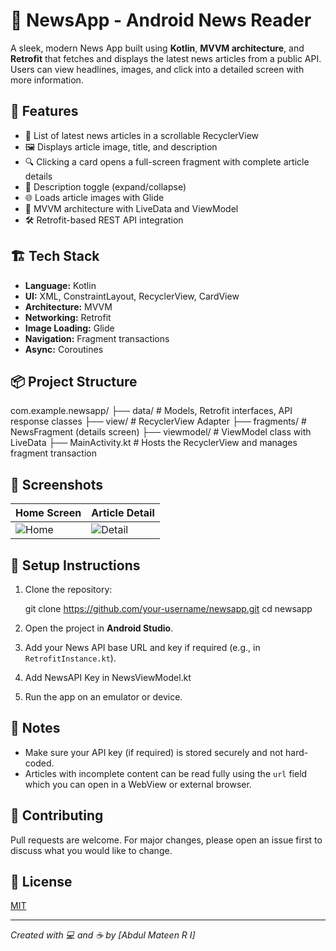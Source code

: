 
# 📰 NewsApp - Android News Reader

A sleek, modern News App built using **Kotlin**, **MVVM architecture**, and **Retrofit** that fetches and displays the latest news articles from a public API. Users can view headlines, images, and click into a detailed screen with more information.

## 🚀 Features

- 📄 List of latest news articles in a scrollable RecyclerView
- 🖼️ Displays article image, title, and description
- 🔍 Clicking a card opens a full-screen fragment with complete article details
- 🔽 Description toggle (expand/collapse)
- 🌐 Loads article images with Glide
- 🧠 MVVM architecture with LiveData and ViewModel
- 🛠️ Retrofit-based REST API integration

## 🏗️ Tech Stack

- **Language:** Kotlin
- **UI:** XML, ConstraintLayout, RecyclerView, CardView
- **Architecture:** MVVM
- **Networking:** Retrofit
- **Image Loading:** Glide
- **Navigation:** Fragment transactions
- **Async:** Coroutines

## 📦 Project Structure



com.example.newsapp/
├── data/              # Models, Retrofit interfaces, API response classes
├── view/              # RecyclerView Adapter
├── fragments/         # NewsFragment (details screen)
├── viewmodel/         # ViewModel class with LiveData
├── MainActivity.kt    # Hosts the RecyclerView and manages fragment transaction



## 📱 Screenshots

| Home Screen | Article Detail |
|-------------|----------------|
| ![Home](screenshots/home.png) | ![Detail](screenshots/detail.png) |

## 🔧 Setup Instructions

1. Clone the repository:

   git clone https://github.com/your-username/newsapp.git
   cd newsapp


2. Open the project in **Android Studio**.

3. Add your News API base URL and key if required (e.g., in `RetrofitInstance.kt`).

4. Add NewsAPI Key in NewsViewModel.kt

5. Run the app on an emulator or device.
   

## 📌 Notes

* Make sure your API key (if required) is stored securely and not hard-coded.
* Articles with incomplete content can be read fully using the `url` field which you can open in a WebView or external browser.

## 🤝 Contributing

Pull requests are welcome. For major changes, please open an issue first to discuss what you would like to change.

## 🪪 License

[MIT](LICENSE)

---

*Created with 💻 and ☕ by \[Abdul Mateen R I]*


